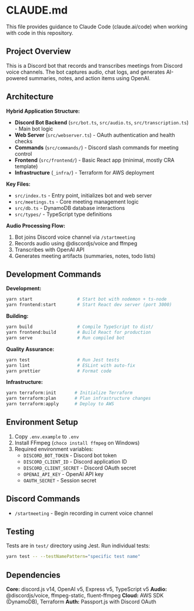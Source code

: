 # CLAUDE.md

This file provides guidance to Claude Code (claude.ai/code) when working with code in this repository.

## Project Overview

This is a Discord bot that records and transcribes meetings from Discord voice channels. The bot captures audio, chat logs, and generates AI-powered summaries, notes, and action items using OpenAI.

## Architecture

**Hybrid Application Structure:**

- **Discord Bot Backend** (`src/bot.ts`, `src/audio.ts`, `src/transcription.ts`) - Main bot logic
- **Web Server** (`src/webserver.ts`) - OAuth authentication and health checks
- **Commands** (`src/commands/`) - Discord slash commands for meeting control
- **Frontend** (`src/frontend/`) - Basic React app (minimal, mostly CRA template)
- **Infrastructure** (`_infra/`) - Terraform for AWS deployment

**Key Files:**

- `src/index.ts` - Entry point, initializes bot and web server
- `src/meetings.ts` - Core meeting management logic
- `src/db.ts` - DynamoDB database interactions
- `src/types/` - TypeScript type definitions

**Audio Processing Flow:**

1. Bot joins Discord voice channel via `/startmeeting`
2. Records audio using @discordjs/voice and ffmpeg
3. Transcribes with OpenAI API
4. Generates meeting artifacts (summaries, notes, todo lists)

## Development Commands

**Development:**

```bash
yarn start                 # Start bot with nodemon + ts-node
yarn frontend:start        # Start React dev server (port 3000)
```

**Building:**

```bash
yarn build                 # Compile TypeScript to dist/
yarn frontend:build        # Build React for production
yarn serve                 # Run compiled bot
```

**Quality Assurance:**

```bash
yarn test                  # Run Jest tests
yarn lint                  # ESLint with auto-fix
yarn prettier              # Format code
```

**Infrastructure:**

```bash
yarn terraform:init       # Initialize Terraform
yarn terraform:plan       # Plan infrastructure changes
yarn terraform:apply      # Deploy to AWS
```

## Environment Setup

1. Copy `.env.example` to `.env`
2. Install FFmpeg (`choco install ffmpeg` on Windows)
3. Required environment variables:
   - `DISCORD_BOT_TOKEN` - Discord bot token
   - `DISCORD_CLIENT_ID` - Discord application ID
   - `DISCORD_CLIENT_SECRET` - Discord OAuth secret
   - `OPENAI_API_KEY` - OpenAI API key
   - `OAUTH_SECRET` - Session secret

## Discord Commands

- `/startmeeting` - Begin recording in current voice channel

## Testing

Tests are in `test/` directory using Jest. Run individual tests:

```bash
yarn test -- --testNamePattern="specific test name"
```

## Dependencies

**Core:** discord.js v14, OpenAI v5, Express v5, TypeScript v5
**Audio:** @discordjs/voice, ffmpeg-static, fluent-ffmpeg
**Cloud:** AWS SDK (DynamoDB), Terraform
**Auth:** Passport.js with Discord OAuth
